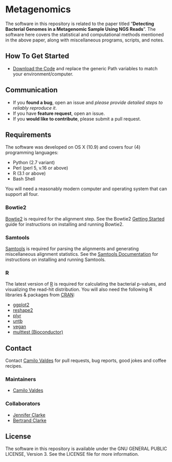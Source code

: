 Metagenomics
============

The software in this repository is related to the paper titled “**Detecting Bacterial Genomes in a Metagenomic Sample Using NGS Reads**”.  The software here covers the statistical and computational methods mentioned in the above paper, along with miscellaneous programs, scripts, and notes.

## How To Get Started

- [Download the Code](https://github.com/camilo-v/Metagenomics/archive/master.zip) and replace the generic Path variables to match your environment/computer.

## Communication

- If you **found a bug**, open an issue and _please provide detailed steps to reliably reproduce it_.
- If you have **feature request**, open an issue.
- If you **would like to contribute**, please submit a pull request.

## Requirements

The software was developed on OS X (10.9) and covers four (4) programming languages:

- Python (2.7 variant)
- Perl (perl 5, v.16 or above)
- R (3.1 or above)
- Bash Shell

You will need a reasonably modern computer and operating system that can support all four.

### Bowtie2

[Bowtie2](http://bowtie-bio.sourceforge.net/bowtie2/index.shtml) is required for the alignment step.  See the Bowtie2 [Getting Started](http://bowtie-bio.sourceforge.net/bowtie2/manual.shtml#getting-started-with-bowtie-2-lambda-phage-example) guide for instructions on installing and running Bowtie2.

### Samtools

[Samtools](http://www.htslib.org/) is required for parsing the alignments and generating miscellaneous alignment statistics.  See the [Samtools Documentation](http://www.htslib.org/doc/) for instructions on installing and running Samtools.

### R

The latest version of [R](http://www.r-project.org/) is required for calculating the bacterial p-values, and visualizing the read-hit distribution.  You will also need the following R libraries & packages from [CRAN](http://cran.r-project.org/):

- [ggplot2](http://ggplot2.org/)
- [reshape2](http://cran.r-project.org/web/packages/reshape2/index.html)
- [plyr](http://cran.r-project.org/web/packages/plyr/index.html)
- [untb](http://cran.r-project.org/web/packages/untb/index.html)
- [vegan](http://cran.r-project.org/web/packages/vegan/index.html)
- [multtest (Bioconductor)](http://www.bioconductor.org/packages/release/bioc/html/multtest.html)



## Contact

Contact [Camilo Valdes](mailto:cvaldes3@miami.edu) for pull requests, bug reports, good jokes and coffee recipes.

### Maintainers

- [Camilo Valdes](mailto:cvaldes3@miami.edu)


### Collaborators

- [Jennifer Clarke](mailto:jclarke3@unl.edu)
- [Bertrand Clarke](mailto:bclarke3@unl.edu)


## License

The software in this repository is available under the GNU GENERAL PUBLIC LICENSE, Version 3.  See the LICENSE file for more information.

